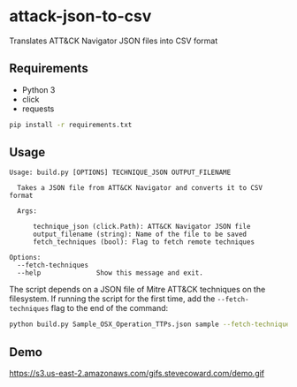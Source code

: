 # attack-json-to-csv
Translates ATT&amp;CK Navigator JSON files into CSV format

## Requirements
* Python 3
* click
* requests

```bash
pip install -r requirements.txt
```

## Usage

```
Usage: build.py [OPTIONS] TECHNIQUE_JSON OUTPUT_FILENAME

  Takes a JSON file from ATT&CK Navigator and converts it to CSV format

  Args:

      technique_json (click.Path): ATT&CK Navigator JSON file
      output_filename (string): Name of the file to be saved
      fetch_techniques (bool): Flag to fetch remote techniques

Options:
  --fetch-techniques
  --help              Show this message and exit.
```

The script depends on a JSON file of Mitre ATT&CK techniques on the filesystem. If running the script for the first time, add the `--fetch-techniques` flag to the end of the command:

```bash
python build.py Sample_OSX_Operation_TTPs.json sample --fetch-techniques
```

## Demo
https://s3.us-east-2.amazonaws.com/gifs.stevecoward.com/demo.gif
